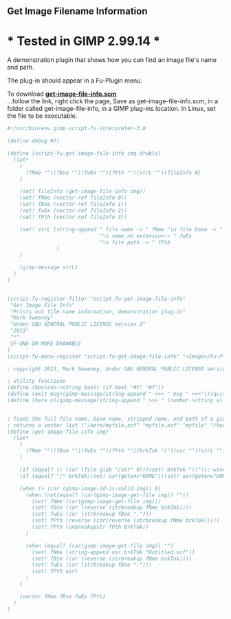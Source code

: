 ## Get Image Filename Information

# * Tested in GIMP 2.99.14 *

A demonstration plugin that shows how you can find an image file's name and path.
  
The plug-in should appear in a Fu-Plugin menu.  
  
To download [**get-image-file-info.scm**](https://raw.githubusercontent.com/script-fu/script-fu.github.io/main/plug-ins/get-image-file-info/get-image-file-info.scm)  
...follow the link, right click the page, Save as get-image-file-info.scm, in a folder called get-image-file-info, in a GIMP plug-ins location.  In Linux, set the file to be executable.
   

<!-- include-plugin "get-image-file-info" -->
```scheme
#!/usr/bin/env gimp-script-fu-interpreter-3.0

(define debug #f)

(define (script-fu-get-image-file-info img drwbls)
  (let*
    (
      (fNme "")(fBse "")(fwEx "")(fPth "")(strL "")(fileInfo 0)
    )

    (set! fileInfo (get-image-file-info img))
    (set! fNme (vector-ref fileInfo 0))
    (set! fBse (vector-ref fileInfo 1))
    (set! fwEx (vector-ref fileInfo 2))
    (set! fPth (vector-ref fileInfo 3))

    (set! strL (string-append " file name -> " fNme "\n file base -> " fBse
                              "\n name no extension-> " fwEx 
                              "\n file path -> " fPth
                )
    )

    (gimp-message strL)
  )
)


(script-fu-register-filter "script-fu-get-image-file-info"
 "Get Image File Info"
 "Prints out file name information, demonstration plug-in"
 "Mark Sweeney"
 "Under GNU GENERAL PUBLIC LICENSE Version 3"
 "2023"
 "*"
 SF-ONE-OR-MORE-DRAWABLE
)
(script-fu-menu-register "script-fu-get-image-file-info" "<Image>/Fu-Plugin")

; copyright 2023, Mark Sweeney, Under GNU GENERAL PUBLIC LICENSE Version 3

; utility functions
(define (boolean->string bool) (if bool "#t" "#f"))
(define (exit msg)(gimp-message(string-append " >>> " msg " <<<"))(quit))
(define (here x)(gimp-message(string-append " >>> " (number->string x) " <<<")))


; finds the full file name, base name, stripped name, and path of a given image
; returns a vector list ("/here/myfile.xcf" "myfile.xcf" "myfile" "/here")
(define (get-image-file-info img)
  (let*
    (
      (fNme "")(fBse "")(fwEx "")(fPth "")(brkTok "/")(usr "")(strL "")
    )

    (if (equal? () (car (file-glob "/usr" 0)))(set! brkTok "\\")); windows OS
    (if (equal? "/" brkTok)(set! usr(getenv"HOME"))(set! usr(getenv"HOMEPATH")))

    (when (> (car (gimp-image-id-is-valid img)) 0)
      (when (not(equal? (car(gimp-image-get-file img)) ""))
        (set! fNme (car(gimp-image-get-file img)))
        (set! fBse (car (reverse (strbreakup fNme brkTok))))
        (set! fwEx (car (strbreakup fBse ".")))
        (set! fPth (reverse (cdr(reverse (strbreakup fNme brkTok)))))
        (set! fPth (unbreakupstr fPth brkTok))
      )

      (when (equal? (car(gimp-image-get-file img)) "")
        (set! fNme (string-append usr brkTok "Untitled.xcf"))
        (set! fBse (car (reverse (strbreakup fNme brkTok))))
        (set! fwEx (car (strbreakup fBse ".")))
        (set! fPth usr)
      )
    )

    (vector fNme fBse fwEx fPth)
  )
)

```
